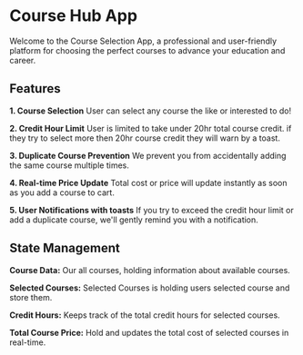 # Course Hub App

Welcome to the Course Selection App, a professional and user-friendly platform for choosing the perfect courses to advance your education and career.

## Features

**1. Course Selection**
User can select any course the like or interested to do!

**2. Credit Hour Limit**
User is limited to take under 20hr total course credit. if they try to select more then 20hr course credit they will warn by a toast.

**3. Duplicate Course Prevention**
We prevent you from accidentally adding the same course multiple times.

**4. Real-time Price Update**
Total cost or price will update instantly as soon as you add a course to cart.

**5. User Notifications with toasts**
If you try to exceed the credit hour limit or add a duplicate course, we'll gently remind you with a notification.

## State Management

**Course Data:**
Our all courses, holding information about available courses.

**Selected Courses:**
Selected Courses is holding users selected course and store them.

**Credit Hours:**
Keeps track of the total credit hours for selected courses.

**Total Course Price:**
Hold and updates the total cost of selected courses in real-time.
